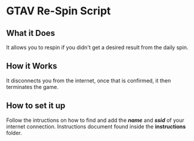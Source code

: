 # **GTAV Re-Spin Script**

## **What it Does**
It allows you to respin if you didn't get a desired result from the daily spin.

## **How it Works**
It disconnects you from the internet, once that is confirmed, it then terminates the game.

## **How to set it up**
Follow the intructions on how to find and add the ***name*** and ***ssid*** of your internet connection.
Instructions document found inside the **instructions** folder.
